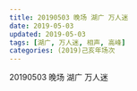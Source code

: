 ```yaml
---
title: 20190503 晚场 湖广 万人迷
date: 2019-05-03
updated: 2019-05-03
tags: [湖广, 万人迷, 相声, 高峰]
categories: (2019)己亥年场次
---
```

20190503 晚场 湖广 万人迷